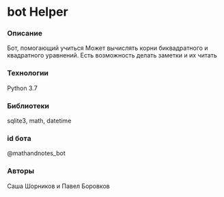 # bot Helper
### Описание
Бот, помогающий учиться
Может вычислять корни биквадратного и квадратного уравнений.
Есть возможность делать заметки и их читать
### Технологии
Python 3.7
### Библиотеки
sqlite3,
math,
datetime
### id бота
@mathandnotes_bot

### Авторы

Саша Шорников и Павел Боровков
